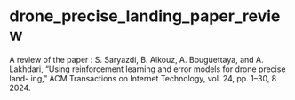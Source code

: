 # drone_precise_landing_paper_review
A review of the paper : S. Saryazdi, B. Alkouz, A. Bouguettaya, and A. Lakhdari, “Using reinforcement learning and error models for drone precise land- ing,” ACM Transactions on Internet Technology, vol. 24, pp. 1–30, 8 2024.
